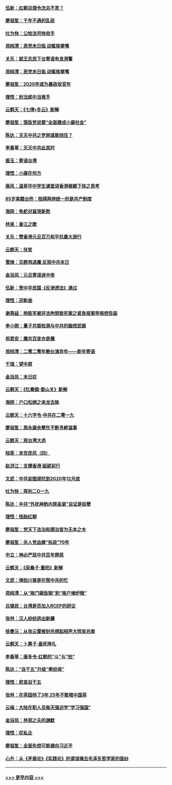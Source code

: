 #### [伍新：红朝总理令怎总不灵？](../pages/nsc993/n11770813.md?t=01070711) 
#### [廖祖笙：千年不遇的乱政](../pages/nsc993/n11770373.md?t=01070711) 
#### [吐为快：公检法司快收手](../pages/nsc993/n11770359.md?t=01070711) 
#### [郑纯清：恶党末日临 动辄挨掌嘴](../pages/nsc993/n11769912.md?t=01070711) 
#### [关乐：就王志民下台寄语有良港警](../pages/nsc993/n11769903.md?t=01070711) 
#### [郑纯清：恶党末日临 动辄挨掌嘴](../pages/nsc993/n11769356.md?t=01070711) 
#### [廖祖笙：2020年或为暴政收官年](../pages/nsc993/n11768216.md?t=01070711) 
#### [理悟：别当郎中当推手](../pages/nsc993/n11768243.md?t=01070711) 
#### [云鹤天：《七律▪冬云》新解](../pages/nsc993/n11768204.md?t=01070711) 
#### [廖祖笙：饿饭党说要“全面建成小康社会”](../pages/nsc993/n11767482.md?t=01070711) 
#### [陈达：天灭中共之罗网谁能挡住？](../pages/nsc993/n11767465.md?t=01070711) 
#### [李春草：天灭中共此其时](../pages/nsc993/n11767452.md?t=01070711) 
#### [振玉：寄语台湾](../pages/nsc993/n11767432.md?t=01070711) 
#### [理悟：小康在何方](../pages/nsc993/n11767394.md?t=01070711) 
#### [唐风：温哥华中学生课堂讲香港被踢下体之思考](../pages/nsc993/n11766848.md?t=01070711) 
#### [85岁美籍台侨：阻碍两岸统一的是共产制度](../pages/nsc993/n11765043.md?t=01070711) 
#### [海网：龟蛇对鼠哭新愁](../pages/nsc993/n11764895.md?t=01070711) 
#### [林泉：香江之歌](../pages/nsc993/n11764415.md?t=01070711) 
#### [关乐：赞香港元旦百万和平抗暴大游行](../pages/nsc993/n11764382.md?t=01070711) 
#### [云鹤天：扶贫](../pages/nsc993/n11764245.md?t=01070711) 
#### [雪绮：见群鸡退鹰  反观中共末日](../pages/nsc993/n11762112.md?t=01070711) 
#### [金浴凤：元旦寄语迷中帝](../pages/nsc993/n11761788.md?t=01070711) 
#### [伍新：贺中华民国《反渗透法》通过](../pages/nsc993/n11761994.md?t=01070711) 
#### [理悟：迎新曲](../pages/nsc993/n11761152.md?t=01070711) 
#### [谢燕益：杨胜军被非法拘禁致死案之紧急报案举报控告函](../pages/nsc993/n11756134.md?t=01070711) 
#### [李小刚：量子共振检测与中共的脑控武器](../pages/nsc993/n11754518.md?t=01070711) 
#### [祝君安：魔共百变亦是魔](../pages/nsc993/n11754469.md?t=01070711) 
#### [郑纯清：二零二零年散伙演弃年——新年寄语](../pages/nsc993/n11754195.md?t=01070711) 
#### [千瑞：望中原](../pages/nsc993/n11754159.md?t=01070711) 
#### [金浴凤：末日叹](../pages/nsc993/n11752359.md?t=01070711) 
#### [云鹤天：《忆秦娥‧娄山关》新解](../pages/nsc993/n11752348.md?t=01070711) 
#### [海网：户口松绑之来龙去脉](../pages/nsc993/n11752328.md?t=01070711) 
#### [云鹤天：十六字令‧中共在二零一九](../pages/nsc993/n11752305.md?t=01070711) 
#### [廖祖笙：周永康余孽在不断寻衅滋事](../pages/nsc993/n11751013.md?t=01070711) 
#### [云鹤天：观台湾大选](../pages/nsc993/n11751007.md?t=01070711) 
#### [陆客：末世民风（四）](../pages/nsc993/n11749203.md?t=01070711) 
#### [赵洪江：支撑香港 砥砺前行](../pages/nsc993/n11748482.md?t=01070711) 
#### [文武：中共妄图顽抗到2020年12月底](../pages/nsc993/n11748446.md?t=01070711) 
#### [吐为快：挥别二O一九](../pages/nsc993/n11748411.md?t=01070711) 
#### [陈达：中共“外扰神韵内禁圣诞”自证是妖孽](../pages/nsc993/n11748226.md?t=01070711) 
#### [理悟：怪胎红朝](../pages/nsc993/n11748206.md?t=01070711) 
#### [廖祖笙：党天下法治和德治皆为无本之木](../pages/nsc993/n11748135.md?t=01070711) 
#### [廖祖笙：杀人党血腥“执政”70年](../pages/nsc993/n11745144.md?t=01070711) 
#### [中立：神必严惩中共百年罪恶](../pages/nsc993/n11744970.md?t=01070711) 
#### [云鹤天：《采桑子‧重阳》新解](../pages/nsc993/n11744948.md?t=01070711) 
#### [文武：弹劾川普是在帮中共的忙](../pages/nsc993/n11744758.md?t=01070711) 
#### [郑纯清：从“挨门砸饭锅”到“挨户堵炉眼”](../pages/nsc993/n11744745.md?t=01070711) 
#### [吕锡民：台湾是否加入RCEP的研议](../pages/nsc993/n11744701.md?t=01070711) 
#### [张林：汉人纷纷逃出新疆](../pages/nsc993/n11743530.md?t=01070711) 
#### [徐曼沅：从张云雷被封杀想起相声大师吴兆南](../pages/nsc993/n11741816.md?t=01070711) 
#### [云鹤天：卜算子‧垂死挣扎](../pages/nsc993/n11739956.md?t=01070711) 
#### [李春草：唐多令‧红朝的“斗”与“拍”](../pages/nsc993/n11739830.md?t=01070711) 
#### [陈达：“自干五”升级“牵妨母”](../pages/nsc993/n11739724.md?t=01070711) 
#### [理悟：悲哀自干五](../pages/nsc993/n11739547.md?t=01070711) 
#### [张林：在茶园待了3年 25年不敢喝中国茶](../pages/nsc993/n11739240.md?t=01070711) 
#### [云端：大陆在职人员每天强迫学“学习强国”](../pages/nsc993/n11738735.md?t=01070711) 
#### [金浴凤：林郑之夫的渊默](../pages/nsc993/n11737735.md?t=01070711) 
#### [理悟：叹私企](../pages/nsc993/n11737715.md?t=01070711) 
#### [廖祖笙：全面失控可能袭向习近平](../pages/nsc993/n11737704.md?t=01070711) 
#### [心升：从《矛盾论》《实践论》的谬误揭去毛泽东哲学家的面纱](../pages/nsc993/n11736962.md?t=01070711) 

----
#### [ >>> 更早内容 <<< ](../indexes/nsc993-earlier.md)
